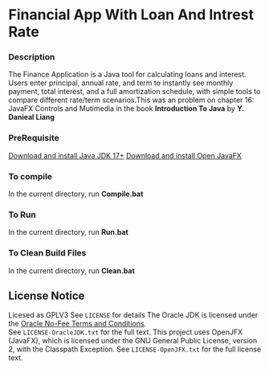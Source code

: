 # Financial App With Loan And Intrest Rate

### Description
The Finance Application is a Java tool for calculating loans and interest. Users enter principal, annual rate, and term to instantly see monthly payment, total interest, and a full amortization schedule, with simple tools to compare different rate/term scenarios.This was an problem on chapter 16: JavaFX Controls and Mutimedia  in the book **Introduction To Java** by **Y.  Danieal Liang**

### PreRequisite
[Download and install Java JDK 17+](https://www.oracle.com/java/technologies/downloads/)
[Download and install Open JavaFX](https://openjfx.io/)

### To compile
In the current directory, run **Compile.bat**
### To Run
In the current directory, run **Run.bat**
### To Clean Build Files
In the current directory, run **Clean.bat**

## License Notice
Licesed as GPLV3 See `LICENSE` for details
The Oracle JDK is licensed under the [Oracle No-Fee Terms and Conditions](https://www.oracle.com/downloads/licenses/no-fee-license.html).  
See `LICENSE-OracleJDK.txt` for the full text.
This project uses OpenJFX (JavaFX), which is licensed under the GNU General Public License, version 2, with the Classpath Exception.
See `LICENSE-OpenJFX.txt` for the full license text.
